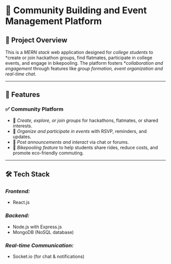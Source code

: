# 📌 Community Building and Event Management Platform

## 📖 Project Overview

This is a *MERN stack* web application designed for *college students* to *create or join hackathon groups, find flatmates, participate in college events, and engage in bikepooling. The platform fosters **collaboration and engagement* through features like *group formation, event organization and real-time chat*.

---

## 🚀 Features

### ✅ Community Platform

- 🔹 *Create, explore, or join groups* for hackathons, flatmates, or shared interests.
- 🔹 *Organize and participate in events* with RSVP, reminders, and updates.
- 🔹 *Post announcements and interact* via chat or forums.
- 🔹 *Bikepooling feature* to help students share rides, reduce costs, and promote eco-friendly commuting.

---

## 🛠 Tech Stack

### *Frontend:*

- React.js 

### *Backend:*

- Node.js with Express.js
- MongoDB (NoSQL database)

### *Real-time Communication:*

- Socket.io (for chat & notifications)